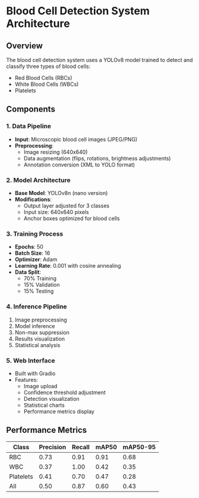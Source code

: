 # Blood Cell Detection System Architecture

## Overview
The blood cell detection system uses a YOLOv8 model trained to detect and classify three types of blood cells:
- Red Blood Cells (RBCs)
- White Blood Cells (WBCs)
- Platelets

## Components

### 1. Data Pipeline
- **Input**: Microscopic blood cell images (JPEG/PNG)
- **Preprocessing**:
  - Image resizing (640x640)
  - Data augmentation (flips, rotations, brightness adjustments)
  - Annotation conversion (XML to YOLO format)

### 2. Model Architecture
- **Base Model**: YOLOv8n (nano version)
- **Modifications**:
  - Output layer adjusted for 3 classes
  - Input size: 640x640 pixels
  - Anchor boxes optimized for blood cells

### 3. Training Process
- **Epochs**: 50
- **Batch Size**: 16
- **Optimizer**: Adam
- **Learning Rate**: 0.001 with cosine annealing
- **Data Split**:
  - 70% Training
  - 15% Validation
  - 15% Testing

### 4. Inference Pipeline
1. Image preprocessing
2. Model inference
3. Non-max suppression
4. Results visualization
5. Statistical analysis

### 5. Web Interface
- Built with Gradio
- Features:
  - Image upload
  - Confidence threshold adjustment
  - Detection visualization
  - Statistical charts
  - Performance metrics display

## Performance Metrics
| Class     | Precision | Recall | mAP50 | mAP50-95 |
|-----------|-----------|--------|-------|----------|
| RBC       | 0.73      | 0.91   | 0.91  | 0.68     |
| WBC       | 0.37      | 1.00   | 0.42  | 0.35     |
| Platelets | 0.41      | 0.70   | 0.47  | 0.28     |
| All       | 0.50      | 0.87   | 0.60  | 0.43     |
